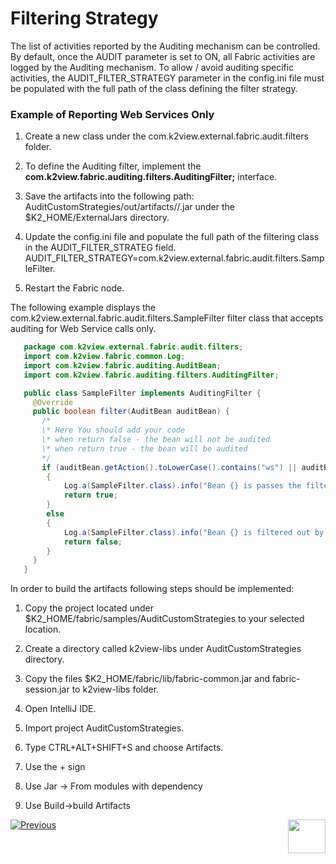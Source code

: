 # Filtering Strategy

The list of activities reported by the Auditing mechanism can be controlled. By default, once the AUDIT parameter is set to ON, all Fabric activities are logged by the Auditing mechanism. To allow / avoid auditing specific activities, the AUDIT_FILTER_STRATEGY parameter in the config.ini file must be populated with the full path of the class defining the filter strategy. 

 

### Example of Reporting Web Services Only

1. Create a new class under the com.k2view.external.fabric.audit.filters folder. 

2. To define the Auditing filter, implement the **com.k2view.fabric.auditing.filters.AuditingFilter;** interface. 

3. Save the artifacts into the following path: AuditCustomStrategies/out/artifacts/<module>/<module>.jar under the $K2_HOME/ExternalJars directory.

5. Update the config.ini file and populate the full path of the filtering class in the AUDIT_FILTER_STRATEG field. 
    AUDIT_FILTER_STRATEGY=com.k2view.external.fabric.audit.filters.SampleFilter.

6. Restart the Fabric node.

The following example displays the com.k2view.external.fabric.audit.filters.SampleFilter filter class that accepts auditing for Web Service calls only.

~~~java
   package com.k2view.external.fabric.audit.filters;
   import com.k2view.fabric.common.Log;
   import com.k2view.fabric.auditing.AuditBean;
   import com.k2view.fabric.auditing.filters.AuditingFilter;

   public class SampleFilter implements AuditingFilter {
     @Override
     public boolean filter(AuditBean auditBean) {
       /*
       \* Here You should add your code
       \* when return false - the bean will not be audited
       \* when return true - the bean will be audited
       */
       if (auditBean.getAction().toLowerCase().contains("ws") || auditBean.getProtocol().toLowerCase().contains("http"))
        {
            Log.a(SampleFilter.class).info("Bean {} is passes the filter layer", auditBean.toString());
            return true;
        }
        else
        {
            Log.a(SampleFilter.class).info("Bean {} is filtered out by the filter layer", auditBean.toString());
            return false;
        }
     }
   }
~~~

In order to build the artifacts following steps should be implemented:

1) Copy the project located under $K2_HOME/fabric/samples/AuditCustomStrategies to your selected location.

2) Create a directory called k2view-libs under AuditCustomStrategies directory.

3) Copy the files $K2_HOME/fabric/lib/fabric-common.jar and fabric-session.jar to k2view-libs folder. 

4) Open IntelliJ IDE.

5) Import project AuditCustomStrategies.

6) Type CTRL+ALT+SHIFT+S and choose Artifacts.

7) Use the + sign

8) Use Jar -> From modules with dependency

9) Use Build->build Artifacts

[![Previous](/articles/images/Previous.png)](01_auditing_overview.md)[<img align="right" width="60" height="54" src="/articles/images/Next.png">](03_persistence_strategy.md) 